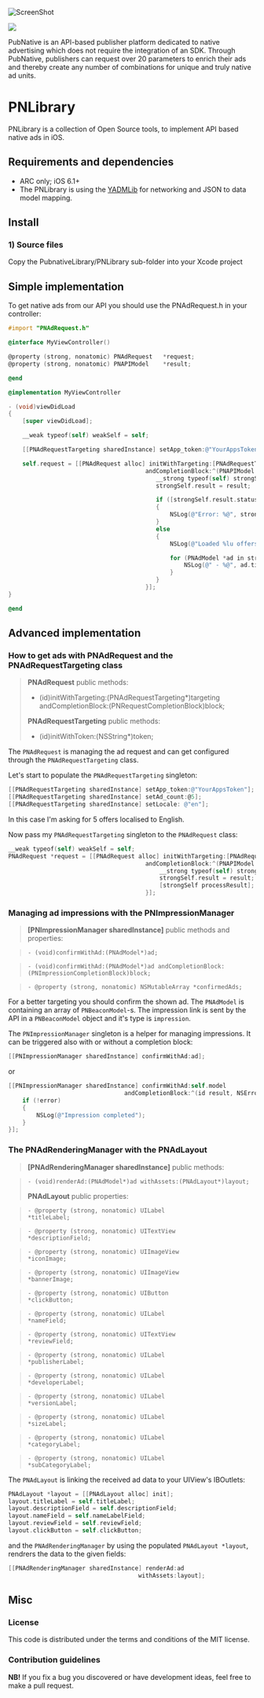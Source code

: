 ![ScreenShot](/PubnativeLibrary/Images.xcassets/PNLogo.png)

![](https://ship.io/jobs/8tguNiRCQXeL6_S8/build_status.png)

PubNative is an API-based publisher platform dedicated to native advertising which does not require the integration of an SDK. Through PubNative, publishers can request over 20 parameters to enrich their ads and thereby create any number of combinations for unique and truly native ad units.

# PNLibrary

PNLibrary is a collection of Open Source tools, to implement API based native ads in iOS.

## Requirements and dependencies

* ARC only; iOS 6.1+
* The PNLibrary is using the [YADMLib](https://github.com/cnagy/YADMLib) for networking and JSON to data model mapping.

## Install

### 1) Source files

Copy the PubnativeLibrary/PNLibrary sub-folder into your Xcode project

## Simple implementation

To get native ads from our API you should use the PNAdRequest.h in your controller:

```objective-c
#import "PNAdRequest.h"

@interface MyViewController()

@property (strong, nonatomic) PNAdRequest   *request;
@property (strong, nonatomic) PNAPIModel    *result;

@end

@implementation MyViewController

- (void)viewDidLoad
{
    [super viewDidLoad];

    __weak typeof(self) weakSelf = self;

    [[PNAdRequestTargeting sharedInstance] setApp_token:@"YourAppsToken"];

    self.request = [[PNAdRequest alloc] initWithTargeting:[PNAdRequestTargeting sharedInstance]
                                       andCompletionBlock:^(PNAPIModel *result, NSError *error) {
                                          __strong typeof(self) strongSelf = weakSelf;
                                          strongSelf.result = result;

                                          if ([strongSelf.result.status isEqualToString:@"error"])
                                          {
                                              NSLog(@"Error: %@", strongSelf.result.error_message);
                                          }
                                          else
                                          {
                                              NSLog(@"Loaded %lu offers", (unsigned long)[strongSelf.result.ads count]);

                                              for (PNAdModel *ad in strongSelf.result.ads) {
                                                  NSLog(@" - %@", ad.title);
                                              }
                                          }
                                       }];
}

@end
```


## Advanced implementation

### How to get ads with PNAdRequest and the PNAdRequestTargeting class

> **PNAdRequest** public methods:
> - (id)initWithTargeting:(PNAdRequestTargeting*)targeting andCompletionBlock:(PNRequestCompletionBlock)block;
>
> **PNAdRequestTargeting** public methods:
> - (id)initWithToken:(NSString*)token;
>

The `PNAdRequest` is managing the ad request and can get configured through the `PNAdRequestTargeting` class.

Let's start to populate the `PNAdRequestTargeting` singleton:

```objective-c
[[PNAdRequestTargeting sharedInstance] setApp_token:@"YourAppsToken"];
[[PNAdRequestTargeting sharedInstance] setAd_count:@5];
[[PNAdRequestTargeting sharedInstance] setLocale: @"en"];
```

In this case I'm asking for 5 offers localised to English.

Now pass my `PNAdRequestTargeting` singleton to the `PNAdRequest` class:

```objective-c
__weak typeof(self) weakSelf = self;
PNAdRequest *request = [[PNAdRequest alloc] initWithTargeting:[PNAdRequestTargeting sharedInstance]
                                       andCompletionBlock:^(PNAPIModel *result, NSError *error) {
                                           __strong typeof(self) strongSelf = weakSelf;
                                           strongSelf.result = result;
                                           [strongSelf processResult];
                                       }];
```

### Managing ad impressions with the PNImpressionManager

> **[PNImpressionManager sharedInstance]** public methods and properties:

> `- (void)confirmWithAd:(PNAdModel*)ad;`

> `- (void)confirmWithAd:(PNAdModel*)ad andCompletionBlock:(PNImpressionCompletionBlock)block;`

> `- @property (strong, nonatomic) NSMutableArray *confirmedAds;`
>

For a better targeting you should confirm the shown ad. The `PNAdModel` is containing an array of `PNBeaconModel`-s. 
The impression link is sent by the API in a `PNBeaconModel` object and it's type is `impression`.

The `PNImpressionManager` singleton is a helper for managing impressions. It can be triggered also with or without a completion block:

```objective-c
[[PNImpressionManager sharedInstance] confirmWithAd:ad];
```

or

```objective-c
[[PNImpressionManager sharedInstance] confirmWithAd:self.model
                                 andCompletionBlock:^(id result, NSError *error) {
    if (!error)
    {
        NSLog(@"Impression completed");
    }
}];
```

### The PNAdRenderingManager with the PNAdLayout

> **[PNAdRenderingManager sharedInstance]** public methods:

> `- (void)renderAd:(PNAdModel*)ad withAssets:(PNAdLayout*)layout;`
>
> **PNAdLayout** public properties:

> `- @property (strong, nonatomic) UILabel                       *titleLabel;`

> `- @property (strong, nonatomic) UITextView                    *descriptionField;`

> `- @property (strong, nonatomic) UIImageView                   *iconImage;`

> `- @property (strong, nonatomic) UIImageView                   *bannerImage;`

> `- @property (strong, nonatomic) UIButton                      *clickButton;`

> `- @property (strong, nonatomic) UILabel                       *nameField;`

> `- @property (strong, nonatomic) UITextView                    *reviewField;`

> `- @property (strong, nonatomic) UILabel                       *publisherLabel;`

> `- @property (strong, nonatomic) UILabel                       *developerLabel;`

> `- @property (strong, nonatomic) UILabel                       *versionLabel;`

> `- @property (strong, nonatomic) UILabel                       *sizeLabel;`

> `- @property (strong, nonatomic) UILabel                       *categoryLabel;`

> `- @property (strong, nonatomic) UILabel                       *subCategoryLabel;`
>

The `PNAdLayout` is linking the received ad data to your UIView's IBOutlets:

```objective-c
PNAdLayout *layout = [[PNAdLayout alloc] init];
layout.titleLabel = self.titleLabel;
layout.descriptionField = self.descriptionField;
layout.nameField = self.nameLabelField;
layout.reviewField = self.reviewField;
layout.clickButton = self.clickButton;
```

and the `PNAdRenderingManager` by using the populated `PNAdLayout *layout`, rendrers the data to the given fields:

```objective-c
[[PNAdRenderingManager sharedInstance] renderAd:ad
                                     withAssets:layout];
```

## Misc

### License

This code is distributed under the terms and conditions of the MIT license.

### Contribution guidelines

**NB!** If you fix a bug you discovered or have development ideas, feel free to make a pull request.

